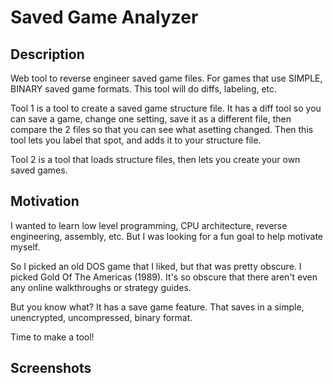 # Saved Game Analyzer

## Description

Web tool to reverse engineer saved game files. For games that use SIMPLE, BINARY saved game formats. This tool will do diffs, labeling, etc.

Tool 1 is a tool to create a saved game structure file. It has a diff tool so you can save a game, change one setting, save it as a different file, then compare the 2 files so that you can see what asetting changed. Then this tool lets you label that spot, and adds it to your structure file.

Tool 2 is a tool that loads structure files, then lets you create your own saved games.

## Motivation

I wanted to learn low level programming, CPU architecture, reverse engineering, assembly, etc. But I was looking for a fun goal to help motivate myself.

So I picked an old DOS game that I liked, but that was pretty obscure. I picked Gold Of The Americas (1989). It's so obscure that there aren't even any online walkthroughs or strategy guides.

But you know what? It has a save game feature. That saves in a simple, unencrypted, uncompressed, binary format.

Time to make a tool!

## Screenshots

